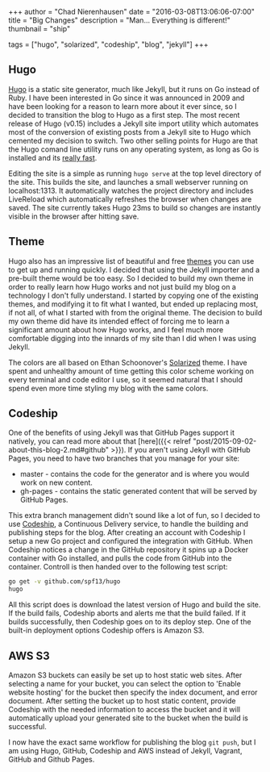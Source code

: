 +++
author = "Chad Nierenhausen"
date = "2016-03-08T13:06:06-07:00"
title = "Big Changes"
description = "Man... Everything is different!"
thumbnail = "ship"

tags = ["hugo", "solarized", "codeship", "blog", "jekyll"]
+++

## Hugo
[Hugo] is a static site generator, much like Jekyll, but it runs on Go instead of Ruby. I have been interested in Go since it was announced in 2009 and have been looking for a reason to learn more about it ever since, so I decided to transition the blog to Hugo as a first step. The most recent release of Hugo (v0.15) includes a Jekyll site import utility which automates most of the conversion of existing posts from a Jekyll site to Hugo which cemented my decision to switch. Two other selling points for Hugo are that the Hugo comand line utility runs on any operating system, as long as Go is installed and its [really fast][speedDemo].

Editing the site is a simple as running `hugo serve` at the top level directory of the site. This builds the site, and launches a small webserver running on localhost:1313. It automatically watches the project directory and includes LiveReload which automatically refreshes the browser when changes are saved. The site currently takes Hugo 23ms to build so changes are instantly visible in the browser after hitting save.

## Theme
Hugo also has an impressive list of beautiful and free [themes] you can use to get up and running quickly. I decided that using the Jekyll importer and a pre-built theme would be too easy. So I decided to build my own theme in order to really learn how Hugo works and not just build my blog on a technology I don't fully understand. I started by copying one of the existing themes, and modifying it to fit what I wanted, but ended up replacing most, if not all, of what I started with from the original theme. The decision to build my own theme did have its intended effect of forcing me to learn a significant amount about how Hugo works, and I feel much more comfortable digging into the innards of my site than I did when I was using Jekyll.

The colors are all based on Ethan Schoonover's [Solarized] theme. I have spent and unhealthy amount of time getting this color scheme working on every terminal and code editor I use, so it seemed natural that I should spend even more time styling my blog with the same colors.

## Codeship
One of the benefits of using Jekyll was that GitHub Pages support it natively, you can read more about that [here]({{< relref "post/2015-09-02-about-this-blog-2.md#github" >}}). If you aren't using Jekyll with GitHub Pages, you need to have two branches that you manage for your site:

* <i class="fa fa-code-fork"></i> master - contains the code for the generator and is where you would work on new content.
* <i class="fa fa-code-fork"></i> gh-pages - contains the static generated content that will be served by GitHub Pages.

This extra branch management didn't sound like a lot of fun, so I decided to use [Codeship], a Continuous Delivery service, to handle the building and publishing steps for the blog. After creating an account with Codeship I setup a new Go project and configured the integration with GitHub. When Codeship notices a change in the GitHub repository it spins up a Docker container with Go installed, and pulls the code from GitHub into the container. Controll is then handed over to the following test script:
~~~  bash
go get -v github.com/spf13/hugo
hugo
~~~
All this script does is download the latest version of Hugo and build the site. If the build fails, Codeship aborts and alerts me that the build failed. If it builds successfully, then Codeship goes on to its deploy step. One of the built-in deployment options Codeship offers is Amazon S3.

## AWS S3
Amazon S3 buckets can easily be set up to host static web sites. After selecting a name for your bucket, you can select the option to 'Enable website hosting' for the bucket then specify the index document, and error document. After setting the bucket up to host static content, provide Codeship with the needed information to access the bucket and it will automatically upload your generated site to the bucket when the build is successful.

I now have the exact same workflow for publishing the blog `git push`, but I am using Hugo, GitHub, Codeship and AWS instead of Jekyll, Vagrant, GitHub and Github Pages. 

[Hugo]: https://gohugo.io
[Solarized]: http://ethanschoonover.com/solarized
[Codeship]: https://codeship.com/
[themes]: http://themes.gohugo.io/
[speedDemo]: https://www.youtube.com/watch?v=CdiDYZ51a2o
